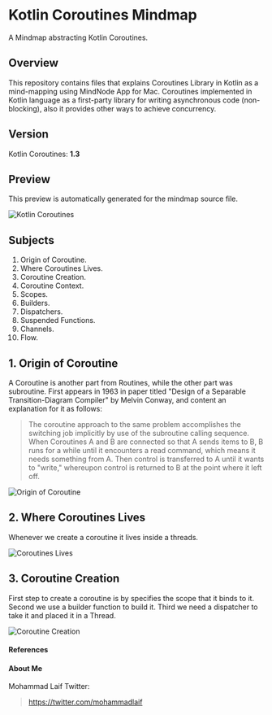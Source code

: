 # Kotlin Coroutines Mindmap
A Mindmap abstracting Kotlin Coroutines.

## Overview
This repository contains files that explains Coroutines Library in Kotlin as a mind-mapping using MindNode App for Mac. Coroutines implemented in Kotlin language as a first-party library for writing asynchronous code (non-blocking), also it provides other ways to achieve  concurrency.

## Version
Kotlin Coroutines: **1.3**

## Preview
This preview is automatically generated for the mindmap source file.

![Kotlin Coroutines](../master/files/mindmapsourcefile.mindnode/QuickLook/Preview.jpg "Kotlin Coroutines")

## Subjects
1. Origin of Coroutine.
2. Where Coroutines Lives.
3. Coroutine Creation.
4. Coroutine Context.
5. Scopes.
6. Builders.
7. Dispatchers.
8. Suspended Functions.
9. Channels.
10. Flow.



## 1. Origin of Coroutine
A Coroutine is another part from Routines, while the other part was subroutine. First appears in 1963 in paper titled "Design of a Separable Transition-Diagram Compiler" by Melvin Conway, and content an explanation for it as follows:

> The coroutine approach to the same problem accomplishes the switching job implicitly by use of the subroutine calling sequence. When Coroutines A and B are connected so that A sends items to B, B runs for a while until it encounters a read command, which means it needs something from A. Then control is transferred to A until it wants to "write," whereupon control is returned to B at the point where it left off.

![Origin of Coroutine](../master/files/originofcoroutine.png "Origin of Coroutine")


## 2. Where Coroutines Lives
Whenever we create a coroutine it lives inside a threads.

![Coroutines Lives](../master/files/coroutinelives.png "Coroutines Lives")


## 3. Coroutine Creation
First step to create a coroutine is by specifies the scope that it binds to it. Second we use a builder function to build it. Third we need a dispatcher to take it and placed it in a Thread.

![Coroutine Creation](../master/files/coroutinescreation.png "Coroutine Creation")



#### References


#### About Me
Mohammad Laif
Twitter:
> https://twitter.com/mohammadlaif